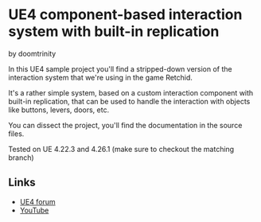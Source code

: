 # UE4 component-based interaction system with built-in replication
by doomtrinity

In this UE4 sample project you'll find a stripped-down version of the interaction system that we're using in the game Retchid.

It's a rather simple system, based on a custom interaction component with built-in replication, that can be used to handle the interaction with objects like buttons, levers, doors, etc.

You can dissect the project, you'll find the documentation in the source files. 

Tested on UE 4.22.3 and 4.26.1 (make sure to checkout the matching branch)

## Links
- [UE4 forum](https://forums.unrealengine.com/t/component-based-interaction-system-with-built-in-replication/232091)  
- [YouTube](https://www.youtube.com/watch?v=Dd5ZCetPw3w)  
